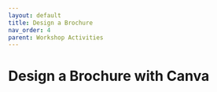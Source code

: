 ```yaml
---
layout: default
title: Design a Brochure
nav_order: 4
parent: Workshop Activities
---
```

# Design a Brochure with Canva 
